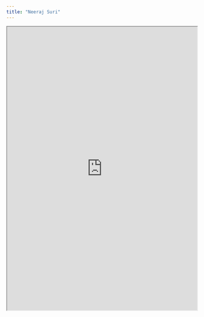 ```yaml
---
title: "Neeraj Suri"
---
```




<iframe height="750" width="100%" src="https://ewelton.github.io/ktest/wiki.html#Neeraj%20Suri"></iframe>
